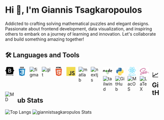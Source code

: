 <h1 ">Hi 👋, I'm Giannis Tsagkaropoulos</h1>
<p>Addicted to crafting solving mathematical puzzles and elegant designs. Passionate about frontend development, data visualization, and inspiring others to embark on a journey of learning and innovation. Let's collaborate and build something amazing together!</p>

## 🛠️ Languages and Tools

<p align="left"> 
<a href="https://getbootstrap.com" target="_blank" rel="noreferrer"> <img align="left" width="30px" style="padding-right:10px;" src="https://raw.githubusercontent.com/devicons/devicon/master/icons/bootstrap/bootstrap-plain-wordmark.svg" alt="bootstrap" /> </a> 
<a href="https://www.w3schools.com/css/" target="_blank" rel="noreferrer"> <img align="left" width="30px" style="padding-right:10px;" src="https://raw.githubusercontent.com/devicons/devicon/master/icons/css3/css3-original-wordmark.svg" alt="css3" /> </a> 
<a href="https://www.figma.com/" target="_blank" rel="noreferrer"> <img align="left" width="30px" style="padding-right:10px;" src="https://www.vectorlogo.zone/logos/figma/figma-icon.svg" alt="figma" /> </a> 
<a href="https://git-scm.com/" target="_blank" rel="noreferrer"> <img align="left" width="30px" style="padding-right:10px;" src="https://www.vectorlogo.zone/logos/git-scm/git-scm-icon.svg" alt="git" /> </a> 
<a href="https://www.w3.org/html/" target="_blank" rel="noreferrer"> <img align="left" width="30px" style="padding-right:10px;" src="https://raw.githubusercontent.com/devicons/devicon/master/icons/html5/html5-original-wordmark.svg" alt="html5" /> </a> 
<a href="https://developer.mozilla.org/en-US/docs/Web/JavaScript" target="_blank" rel="noreferrer"> <img align="left" width="30px" style="padding-right:10px;" src="https://raw.githubusercontent.com/devicons/devicon/master/icons/javascript/javascript-original.svg" alt="javascript" /> </a> 
<a href="https://www.mathworks.com/" target="_blank" rel="noreferrer"> <img align="left" width="30px" style="padding-right:10px;" src="https://upload.wikimedia.org/wikipedia/commons/2/21/Matlab_Logo.png" alt="matlab" /> </a> 
<a href="https://nextjs.org/" target="_blank" rel="noreferrer"> <img align="left" width="30px" style="padding-right:10px;" src="https://cdn.worldvectorlogo.com/logos/nextjs-2.svg" alt="nextjs" /> </a> 
<a href="https://nodejs.org" target="_blank" rel="noreferrer"> <img align="left" width="30px" style="padding-right:10px;" src="https://raw.githubusercontent.com/devicons/devicon/master/icons/nodejs/nodejs-original-wordmark.svg" alt="nodejs" /> </a> <a href="https://www.python.org" target="_blank" rel="noreferrer"> <img align="left" width="30px" style="padding-right:10px;" src="https://raw.githubusercontent.com/devicons/devicon/master/icons/python/python-original.svg" alt="python" /> </a> 
<a href="https://reactjs.org/" target="_blank" rel="noreferrer"> <img align="left" width="30px" style="padding-right:10px;" src="https://raw.githubusercontent.com/devicons/devicon/master/icons/react/react-original-wordmark.svg" alt="react" /> </a> 
<a href="https://sass-lang.com" target="_blank" rel="noreferrer"> <img align="left" width="30px" style="padding-right:10px;" src="https://raw.githubusercontent.com/devicons/devicon/master/icons/sass/sass-original.svg" alt="sass" /> </a> 
<a href="https://tailwindcss.com/" target="_blank" rel="noreferrer"> <img align="left" width="30px" style="padding-right:10px;" src="https://www.vectorlogo.zone/logos/tailwindcss/tailwindcss-icon.svg" alt="tailwind" /> </a> 
<!-- GitHub -->
<img align="left" alt="GitHub" width="30px" style="padding-right:10px;" src="https://cdn.jsdelivr.net/gh/devicons/devicon/icons/github/github-original.svg" />
<!-- MacOS -->
<img align="left" alt="MacOS" width="30px" style="padding-right:10px;" src="https://cdn.jsdelivr.net/gh/devicons/devicon/icons/apple/apple-original.svg" />
<!-- LaTeX -->
<img align="left" alt="LaTeX" width="30px" style="padding-right:10px;" src="https://cdn.jsdelivr.net/gh/devicons/devicon/icons/latex/latex-original.svg" />
<!-- MD -->
<img align="left" alt="MD" width="30px" style="padding-right:10px;" src="https://cdn.jsdelivr.net/gh/devicons/devicon/icons/markdown/markdown-original.svg" />
</p>

## 📈 GitHub Stats

![Top Langs](https://github-readme-stats.vercel.app/api/top-langs/?username=giannistsagkaropoulos&langs_count=8&layout=compact)
![giannistsagkaropulos Stats](https://github-readme-stats.vercel.app/api?username=giannistsagkaropoulos&show_icons=true&theme=dracula)
